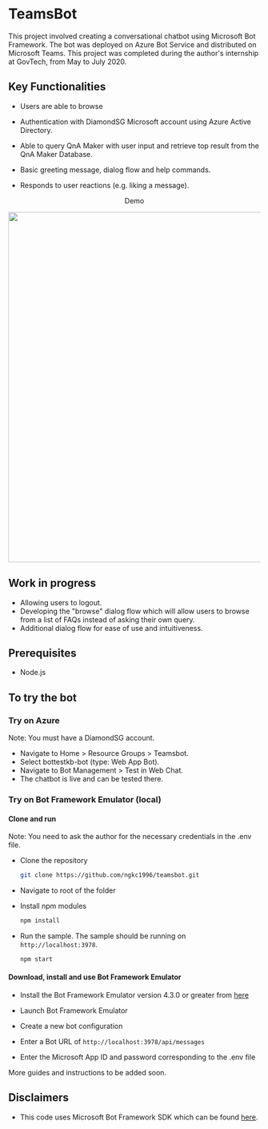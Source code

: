 ﻿# TeamsBot

This project involved creating a conversational chatbot using Microsoft Bot Framework. The bot was deployed on Azure Bot Service and distributed on Microsoft Teams. This project was completed during the author's internship at GovTech, from May to July 2020.

## Key Functionalities

- Users are able to browse  


- Authentication with DiamondSG Microsoft account using Azure Active Directory.
- Able to query QnA Maker with user input and retrieve top result from the QnA Maker Database.
- Basic greeting message, dialog flow and help commands.
- Responds to user reactions (e.g. liking a message).


<p align="center">Demo</p>
<p align="center">
    <img width=700 src="./media/demo.gif"/>
</p>

## Work in progress

- Allowing users to logout.
- Developing the "browse" dialog flow which will allow users to browse from a list of FAQs instead of asking their own query.
- Additional dialog flow for ease of use and intuitiveness.

## Prerequisites

- Node.js

## To try the bot

### Try on Azure

Note: You must have a DiamondSG account.

- Navigate to Home > Resource Groups > Teamsbot.
- Select bottestkb-bot (type: Web App Bot).
- Navigate to Bot Management > Test in Web Chat.
- The chatbot is live and can be tested there.

### Try on Bot Framework Emulator (local)

#### Clone and run

Note: You need to ask the author for the necessary credentials in the .env file.

- Clone the repository

    ```bash
    git clone https://github.com/ngkc1996/teamsbot.git
    ```

- Navigate to root of the folder

- Install npm modules

    ```bash
    npm install
    ```

- Run the sample. The sample should be running on `http://localhost:3978`.

    ```bash
    npm start
    ```

#### Download, install and use Bot Framework Emulator

- Install the Bot Framework Emulator version 4.3.0 or greater from [here](https://github.com/Microsoft/BotFramework-Emulator/releases)

- Launch Bot Framework Emulator
- Create a new bot configuration
- Enter a Bot URL of `http://localhost:3978/api/messages`
- Enter the Microsoft App ID and password corresponding to the .env file



More guides and instructions to be added soon.


## Disclaimers

- This code uses Microsoft Bot Framework SDK which can be found [here](https://github.com/microsoft/BotBuilder-Samples).